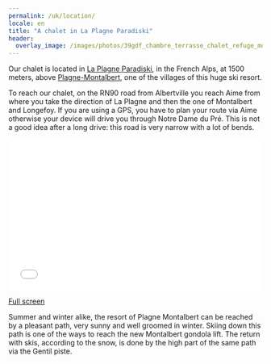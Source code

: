 ```yaml
---
permalink: /uk/location/
locale: en
title: "A chalet in La Plagne Paradiski"
header:
  overlay_image: /images/photos/39gdf_chambre_terrasse_chalet_refuge_montgesin_plagne.jpg
---
```


Our chalet is located in <a href="http://winter.la-plagne.com" target="_blank">La Plagne Paradiski</a>, in the French Alps, at 1500 meters, above <a href="http://winter.montalbert.com">Plagne-Montalbert</a>, one of the villages of this huge ski resort.

To reach our chalet, on the RN90 road from Albertville you reach Aime from where you take the direction of La Plagne and then the one of Montalbert and Longefoy. If you are using a GPS, you have to plan your route via Aime otherwise your device will drive you through Notre Dame du Pré. This is not a good idea after a long drive: this road is very narrow with a lot of bends.

<iframe width="100%" height="300px" frameborder="0" allowfullscreen src="//umap.openstreetmap.fr/fr/map/refuge-de-montgesin_644781?scaleControl=false&miniMap=false&scrollWheelZoom=false&zoomControl=true&allowEdit=false&moreControl=false&searchControl=null&tilelayersControl=null&embedControl=null&datalayersControl=false&onLoadPanel=undefined&captionBar=false"></iframe><p><a href="//umap.openstreetmap.fr/fr/map/refuge-de-montgesin_644781">Full screen</a></p>

Summer and winter alike, the resort of Plagne Montalbert can be reached by a pleasant path, very sunny and well groomed in winter. Skiing down this path is one of the ways to reach the new Montalbert gondola lift. The return with skis, according to the snow, is done by the high part of the same path via the Gentil piste.
